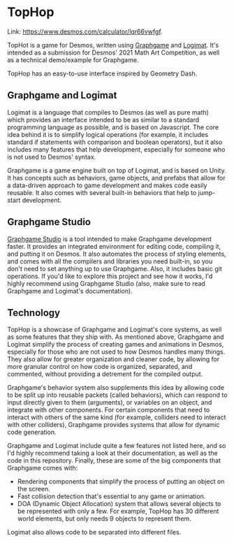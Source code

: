# TopHop
Link: https://www.desmos.com/calculator/lqr66vwfgf.

TopHot is a game for Desmos, written using [Graphgame](https://github.com/uellenberg/Graphgame) and [Logimat](https://github.com/uellenberg/Logimat). It's intended as a submission for Desmos' 2021 Math Art Competition, as well as a technical demo/example for Graphgame.

TopHop has an easy-to-use interface inspired by Geometry Dash.

## Graphgame and Logimat
Logimat is a language that compiles to Desmos (as well as pure math) which provides an interface intended to be as similar to a standard programming language as possible, and is based on Javascript. The core idea behind it is to simplify logical operations (for example, it includes standard if statements with comparison and boolean operators), but it also includes many features that help development, especially for someone who is not used to Desmos' syntax.

Graphgame is a game engine built on top of Logimat, and is based on Unity. It has concepts such as behaviors, game objects, and prefabs that allow for a data-driven approach to game development and makes code easily reusable. It also comes with several built-in behaviors that help to jump-start development.

## Graphgame Studio
[Graphgame Studio](https://graphgame.js.org) is a tool intended to make Graphgame development faster. It provides an integrated environment for editing code, compiling it, and putting it on Desmos. It also automates the process of styling elements, and comes with all the compilers and libraries you need built-in, so you don't need to set anything up to use Graphgame. Also, it includes basic git operations. If you'd like to explore this project and see how it works, I'd highly recommend using Graphgame Studio (also, make sure to read Graphgame and Logimat's documentation).

## Technology
TopHop is a showcase of Graphgame and Logimat's core systems, as well as some features that they ship with. As mentioned above, Graphgame and Logimat simplify the process of creating games and animations in Desmos, especially for those who are not used to how Desmos handles many things. They also allow for greater organization and cleaner code, by allowing for more granular control on how code is organized, separated, and commented, without providing a detrement for the compiled output.

Graphgame's behavior system also supplements this idea by allowing code to be split up into reusable packets (called behaviors), which can respond to input directly given to them (arguments), or variables on an object, and integrate with other components. For certain components that need to interact with others of the same kind (for example, colliders need to interact with other colliders), Graphgame provides systems that allow for dynamic code generation.

Graphgame and Logimat include quite a few features not listed here, and so I'd highly recommend taking a look at their documentation, as well as the code in this repository. Finally, these are some of the big components that Graphgame comes with:
- Rendering components that simplify the process of putting an object on the screen.
- Fast collision detection that's essential to any game or animation.
- DOA (Dynamic Object Allocation) system that allows several objects to be represented with only a few. For example, TopHop has 30 different world elements, but only needs 9 objects to represent them.

Logimat also allows code to be separated into different files.
